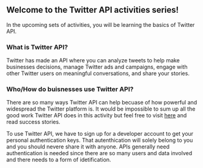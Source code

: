 ## Welcome to the Twitter API activities series!

In the upcoming sets of activities, you will be learning the basics of Twitter API. 

### What is Twitter API?

Twitter has made an API where you can analyze tweets to help make businesses decisions, manage Twitter ads and campaigns, engage with other Twitter users on meaningful conversations, and share your stories.

### Who/How do buisnesses use Twitter API?

There are so many ways Twitter API can help becuase of how powerful and widespread the Twitter platform is. It would be impossible to sum up all the good work Twitter API does in this activity but feel free to visit [here](https://marketing.twitter.com/na/en/success-stories) and read success stories.

To use Twitter API, we have to sign up for a developer account to get your personal authentication keys. That autenthication will solely belong to you and you should nevere share it with anyone. APIs generally need authentication is needed since there are so many users and data involved and there needs to a form of idetification.     